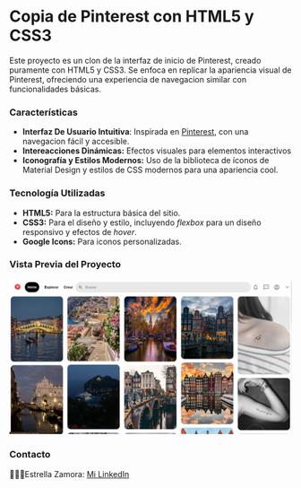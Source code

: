 # Copia de Pinterest con HTML5 y CSS3

Este proyecto es un clon de la interfaz de inicio de Pinterest, creado puramente con HTML5 y CSS3. Se enfoca en replicar la apariencia visual de Pinterest, ofreciendo una experiencia de navegacion similar con funcionalidades básicas.

### Características 
+ **Interfaz De Usuario Intuitiva**: Inspirada en [Pinterest](https://www.pinterest.es/), con una navegacion fácil y accesible.
+ **Intereacciones Dinámicas:** Efectos visuales para elementos interactivos
+ **Iconografía y Estilos Modernos:** Uso de la biblioteca de íconos de Material Design y estilos de CSS modernos para una apariencia cool.

### Tecnología Utilizadas 
+ **HTML5:** Para la estructura básica del sitio. 
+ **CSS3:** Para el diseño y estilo, incluyendo _flexbox_ para un diseño responsivo y efectos de _hover_. 
+ **Google Icons:** Para iconos personalizadas.

### Vista Previa del Proyecto
![Demo](/imagenes/vistaprevia.png)

### Contacto 
👩‍🔬🧫Estrella Zamora: [Mi LinkedIn](www.linkedin.com/in/estrella-zamora-beza)

